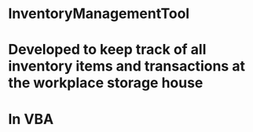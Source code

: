 # InventoryManagementTool
# Developed to keep track of all inventory items and transactions at the workplace storage house
# In VBA
